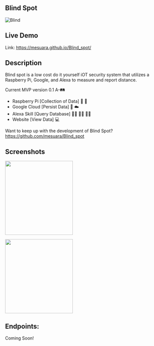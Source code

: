 ## Blind Spot
<!-- test on line #3 -->
![Blind](jumper.png)

## Live Demo
Link: https://mesuara.github.io/Blind_spot/

## Description
Blind spot is a low cost do it yourself iOT security system that utilizes a Raspberry Pi, Google, and Alexa to measure and report distance.

Current MVP version 0.1 A-🛤️ </br>
- Raspberry Pi [Collection of Data] 🍇 🥧 </br>
- Google Cloud [Persist Data] 🍭 ☁️ </br>
- Alexa Skill [Query Database] 👾👾 👧🏻 👾👾 </br>
- Website [View Data] 💻 </br>

Want to keep up with the development of Blind Spot?  https://github.com/mesuara/Blind_spot

## Screenshots
<!-- ![main page](/public/assets/img/highlander_home.png) -->
<p>
    <img src="IMG-2397.JPG" width="220" height="240" />
</p>

<p>
    <img src="IMG-2400.JPG" width="220" height="240" />
</p>

## Endpoints:

Coming Soon!

<!-- #### `coach`

- [x] router.get('/')
- [x] router.get('/:id')

- [x] router.post('/')

- [x] router.post('/login')

- [x] router.put('/:id') -->
